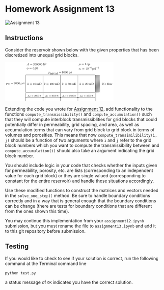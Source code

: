 # Homework Assignment 13

![Assignment 13](https://github.com/PGE323M/assignment13-solution/workflows/.github/workflows/main.yml/badge.svg)

## Instructions

Consider the reservoir shown below with the given properties that has been discretized into unequal grid blocks.

![image](images/grid.png)

Extending the code you wrote for [Assignment 12](https://github.com/PGE323M-Students/assignment12), add functionality to the functions `compute_transmissibility()` and `compute_accumulation()` such that they will compute interblock transmissiblities for grid blocks that could potentially differ in permeability, grid spacing, and area, as well as accumulation terms that can vary from grid block to grid block in terms of volumes and porosities.  This means that now `compute_transimilibility(i, j)` should be a function of two arguments where `i` and `j` refer to  the grid block numbers which you want to compute the transmissibility between and `compute_accumulation(i)` should also take an argument indicating the grid block number.

You should include logic in your code that checks whether the inputs given for permeability, porosity, etc. are lists (corresponding to an independent value for each grid block) or they are single valued (corresponding to constant for the entire reservoir) and handle those situations accordingly.

Use these modified functions to construct the matrices and vectors needed in the `solve_one_step()` method.  Be sure to handle boundary conditions correctly and in a way that is general enough that the boundary conditions can be change (there are tests for boundary conditions that are different from the ones shown this time).

You may continue this implementation from your `assignment12.ipynb` submission, but you must rename the file to
`assignment13.ipynb` and add it to this git repository before submission. 

## Testing

If you would like to check to see if your solution is correct, run the following command at the Terminal command line

```bash
python test.py
```

a status message of `OK` indicates you have the correct solution.
